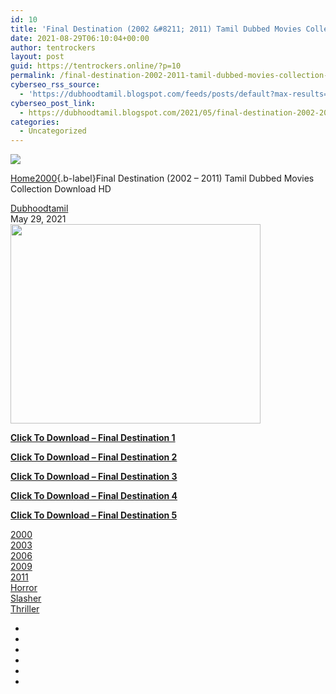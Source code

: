 ```yaml
---
id: 10
title: 'Final Destination (2002 &#8211; 2011) Tamil Dubbed Movies Collection Download HD'
date: 2021-08-29T06:10:04+00:00
author: tentrockers
layout: post
guid: https://tentrockers.online/?p=10
permalink: /final-destination-2002-2011-tamil-dubbed-movies-collection-download-hd/
cyberseo_rss_source:
  - 'https://dubhoodtamil.blogspot.com/feeds/posts/default?max-results=150&start-index=1'
cyberseo_post_link:
  - https://dubhoodtamil.blogspot.com/2021/05/final-destination-2002-2011-tamil.html
categories:
  - Uncategorized
---
```

<div class="media_block">
  <img src="https://1.bp.blogspot.com/-Vf9Or4fHkDU/YLH3eqHF0wI/AAAAAAAADC0/2a8h3WjqL-w6ZGqeYIG8rHwRAWQrqKU_gCNcBGAsYHQ/s72-w400-h319-c/81kkd1asv9L._AC_SL1291_.jpg" class="media_thumbnail" />
</div><nav id="breadcrumb">

[Home](https://dubhoodtamil.blogspot.com/)<em class="delimiter"></em>[2000](https://dubhoodtamil.blogspot.com/search/label/2000){.b-label}<em class="delimiter"></em><span class="current">Final Destination (2002 &#8211; 2011) Tamil Dubbed Movies Collection Download HD</span></nav> 

<div class="post-meta">
  <span class="post-author"><a href="https://www.blogger.com/profile/07564054791506168626" target="_blank" title="Dubhoodtamil" rel="noopener">Dubhoodtamil</a></span><br /> <span class="post-date published" datetime="2021-05-29T13:48:00+05:30">May 29, 2021</span>
</div>

<div class="post-body post-content" readability="0.14851485148515">
  <div class="separator">
    <a href="https://1.bp.blogspot.com/-Vf9Or4fHkDU/YLH3eqHF0wI/AAAAAAAADC0/2a8h3WjqL-w6ZGqeYIG8rHwRAWQrqKU_gCNcBGAsYHQ/s1290/81kkd1asv9L._AC_SL1291_.jpg" imageanchor="1"><img loading="lazy" border="0" data-original-height="1026" data-original-width="1290" height="319" src="https://1.bp.blogspot.com/-Vf9Or4fHkDU/YLH3eqHF0wI/AAAAAAAADC0/2a8h3WjqL-w6ZGqeYIG8rHwRAWQrqKU_gCNcBGAsYHQ/w400-h319/81kkd1asv9L._AC_SL1291_.jpg" width="400" /></a>
  </div>
  
  <p>
    <b><span><a href="https://dubhoodtamil.blogspot.com/2021/05/final-destination-2000-tamil-dubbed.html" target="_blank" rel="noopener">Click To Download &#8211;&nbsp;Final Destination 1</a></span></b>
  </p>
  
  <p>
    <b><span><a href="https://dubhoodtamil.blogspot.com/2021/05/final-destination-2-2003-tamil-dubbed.html" target="_blank" rel="noopener">Click To Download &#8211;&nbsp;Final Destination 2</a></span></b>
  </p>
  
  <p>
    <b><span><a href="https://dubhoodtamil.blogspot.com/2021/05/final-destination-3-2006-english-tamil.html" target="_blank" rel="noopener">Click To Download &#8211;&nbsp;Final Destination 3</a></span></b>
  </p>
  
  <p>
    <b><span><a href="https://dubhoodtamil.blogspot.com/2021/05/the-final-destination-4-2009-tamil.html" target="_blank" rel="noopener">Click To Download &#8211;&nbsp;Final Destination 4</a></span></b>
  </p>
  
  <p>
    <b><span><a href="https://dubhoodtamil.blogspot.com/2021/05/final-destination-5-2011-tamil-dubbed.html" target="_blank" rel="noopener">Click To Download &#8211;&nbsp;Final Destination 5</a></span></b>
  </p>
</div>

<div class="post-labels">
  <div class="label-head Label">
    <a class="label-link" href="https://dubhoodtamil.blogspot.com/search/label/2000" rel="tag">2000</a><br /> <a class="label-link" href="https://dubhoodtamil.blogspot.com/search/label/2003" rel="tag">2003</a><br /> <a class="label-link" href="https://dubhoodtamil.blogspot.com/search/label/2006" rel="tag">2006</a><br /> <a class="label-link" href="https://dubhoodtamil.blogspot.com/search/label/2009" rel="tag">2009</a><br /> <a class="label-link" href="https://dubhoodtamil.blogspot.com/search/label/2011" rel="tag">2011</a><br /> <a class="label-link" href="https://dubhoodtamil.blogspot.com/search/label/Horror" rel="tag">Horror</a><br /> <a class="label-link" href="https://dubhoodtamil.blogspot.com/search/label/Slasher" rel="tag">Slasher</a><br /> <a class="label-link" href="https://dubhoodtamil.blogspot.com/search/label/Thriller" rel="tag">Thriller</a>
  </div>
</div>

<div class="post-share">
  <ul class="share-links social social-color">
    <li class="facebook">
    </li>
    <li class="twitter">
    </li>
    <li class="pinterest">
    </li>
    <li class="linkedin">
    </li>
    <li class="whatsapp whatsapp-desktop">
    </li>
    <li class="email">
    </li>
  </ul>
</div>